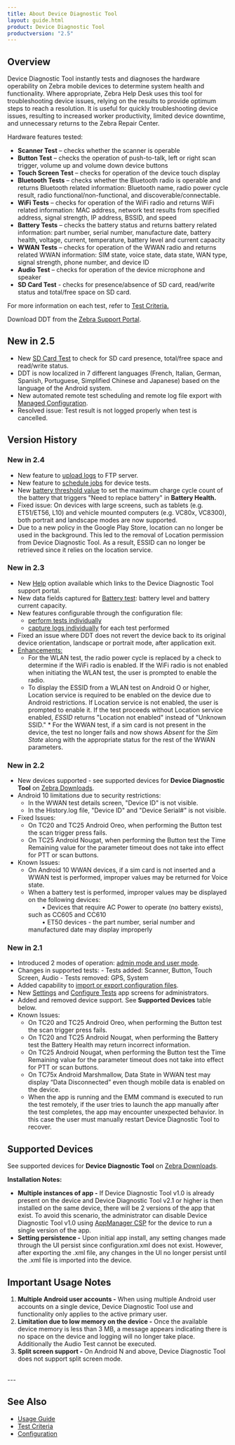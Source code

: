 ```yaml
---
title: About Device Diagnostic Tool
layout: guide.html
product: Device Diagnostic Tool
productversion: "2.5"
---
```


## Overview

Device Diagnostic Tool instantly tests and diagnoses the hardware operability on Zebra mobile devices to determine system health and functionality. Where appropriate, Zebra Help Desk uses this tool for troubleshooting device issues, relying on the results to provide optimum steps to reach a resolution. It is useful for quickly troubleshooting device issues, resulting to increased worker productivity, limited device downtime, and unnecessary returns to the Zebra Repair Center.

Hardware features tested:

- **Scanner Test** – checks whether the scanner is operable
- **Button Test** – checks the operation of push-to-talk, left or right scan trigger, volume up and volume down device buttons
- **Touch Screen Test** – checks for operation of the device touch display
- **Bluetooth Tests** – checks whether the Bluetooth radio is operable and returns Bluetooth related information: Bluetooth name, radio power cycle result, radio functional/non-functional, and discoverable/connectable.
- **WiFi Tests** – checks for operation of the WiFi radio and returns WiFi related information: MAC address, network test results from specified address, signal strength, IP address, BSSID, and speed
- **Battery Tests** – checks the battery status and returns battery related information: part number, serial number, manufacture date, battery health, voltage, current, temperature, battery level and current capacity
- **WWAN Tests** – checks for operation of the WWAN radio and returns related WWAN information: SIM state, voice state, data state, WAN type, signal strength, phone number, and device ID
- **Audio Test** – checks for operation of the device microphone and speaker
- **SD Card Test** - checks for presence/absence of SD card, read/write status and total/free space on SD card.

<p>For more information on each test, refer to <a href="../criteria">Test Criteria.</a></p>

<p>Download DDT from the <a href="https://www.zebra.com/us/en/support-downloads/software/utilities/device-diagnostic-tool.html">Zebra Support Portal</a>.</p>

## New in 2.5

- New [SD Card Test](../usage/#devicetests) to check for SD card presence, total/free space and read/write status.
- DDT is now localized in 7 different languages (French, Italian, German, Spanish, Portuguese, Simplified Chinese and Japanese) based on the language of the Android system.
- New automated remote test scheduling and remote log file export with [Managed Configuration](../managed-config).
- Resolved issue: Test result is not logged properly when test is cancelled.
<!-- - Android 11 limitations due to security restrictions: 
    - In the WWAN test details screen, "Device ID" is not visible. 
    - In the History.log file, "Device ID" and "Device Serial#" is not visible.
-->

## Version History

### New in 2.4

- New feature to [upload logs](../usage/#uploadlogs) to FTP server.
- New feature to [schedule jobs](../usage/#schedulejobs) for device tests.
- New [battery threshold value](../configuration/#configuretests) to set the maximum charge cycle count of the battery that triggers "Need to replace battery" in **Battery Health.**
- Fixed issue: On devices with large screens, such as tablets (e.g. ET51/ET56, L10) and vehicle mounted computers (e.g. VC80x, VC8300), both portrait and landscape modes are now supported.
- Due to a new policy in the Google Play Store, location can no longer be used in the background. This led to the removal of Location permission from Device Diagnostic Tool. As a result, ESSID can no longer be retrieved since it relies on the location service.

### New in 2.3

- New [Help](../usage/#userinterface) option available which links to the Device Diagnostic Tool support portal.
- New data fields captured for [Battery test](../usage/#batterytest): battery level and battery current capacity.
- New features configurable through the configuration file:
    * [perform tests individually](../configuration/#configurationfile)
    * [capture logs individually](../configuration/#configurationfile) for each test performed
- Fixed an issue where DDT does not revert the device back to its original device orientation, landscape or portrait mode, after application exit.
- [Enhancements:](../usage/#userinterface)
    * For the WLAN test, the radio power cycle is replaced by a check to determine if the WiFi radio is enabled. If the WiFi radio is not enabled when initiating the WLAN test, the user is prompted to enable the radio.
    * To display the ESSID from a WLAN test on Android O or higher, Location service is required to be enabled on the device due to Android restrictions. If Location service is not enabled, the user is prompted to enable it. If the test proceeds without Location service enabled, _ESSID_ returns "Location not enabled" instead of "Unknown SSID." \* For the WWAN test, if a sim card is not present in the device, the test no longer fails and now shows _Absent_ for the _Sim State_ along with the appropriate status for the rest of the WWAN parameters.

### New in 2.2

- New devices supported - see supported devices for **Device Diagnostic Tool** on [Zebra Downloads](https://www.zebra.com/us/en/support-downloads/software/utilities/device-diagnostic-tool.html).
- Android 10 limitations due to security restrictions: 
    - In the WWAN test details screen, "Device ID" is not visible. 
    - In the History.log file, "Device ID" and "Device Serial#" is not visible.
- Fixed Issues: 
    - On TC20 and TC25 Android Oreo, when performing the Button test the scan trigger press fails. 
    - On TC25 Android Nougat, when performing the Button test the Time Remaining value for the parameter timeout does not take into effect for PTT or scan buttons.
- Known Issues: 
    - On Android 10 WWAN devices, if a sim card is not inserted and a WWAN test is performed, improper values may be returned for Voice state. 
    - When a battery test is performed, improper values may be displayed on the following devices:<br>
  &nbsp;&nbsp;&nbsp;&nbsp;&nbsp;&nbsp;&nbsp;&nbsp;• Devices that require AC Power to operate (no battery exists), such as CC605 and CC610<br>
  &nbsp;&nbsp;&nbsp;&nbsp;&nbsp;&nbsp;&nbsp;&nbsp;• ET50 devices - the part number, serial number and manufactured date may display improperly

### New in 2.1

- Introduced 2 modes of operation: [admin mode and user mode](../usage).
- Changes in supported tests: - Tests added: Scanner, Button, Touch Screen, Audio - Tests removed: GPS, System
- Added capability to [import or export configuration files](../configuration).
- New [Settings](../configuration) and [Configure Tests](../configuration) app screens for administrators.
- Added and removed device support. See **Supported Devices** table below.
- Known Issues: 
    - On TC20 and TC25 Android Oreo, when performing the Button test the scan trigger press fails. 
    - On TC20 and TC25 Android Nougat, when performing the Battery test the Battery Health may return incorrect information. 
    - On TC25 Android Nougat, when performing the Button test the Time Remaining value for the parameter timeout does not take into effect for PTT or scan buttons. 
    - On TC75x Android Marshmallow, Data State in WWAN test may display “Data Disconnected” even though mobile data is enabled on the device. 
    - When the app is running and the EMM command is executed to run the test remotely, if the user tries to launch the app manually after the test completes, the app may encounter unexpected behavior. In this case the user must manually restart Device Diagnostic Tool to recover.

## Supported Devices

See supported devices for **Device Diagnostic Tool** on [Zebra Downloads](https://www.zebra.com/us/en/support-downloads/software/utilities/device-diagnostic-tool.html).

<!--
The following table lists the supported GMS devices, except for MC33 which only supports non-GMS: </p>

<table class="facelift" align="center" style="width:90%" border="1" padding="5px">
  <tr bgcolor="#dce8ef">
    <th>Device</th>
    <th style="text-align:center">Android 4.4 <br>(KitKat)</th>
    <th style="text-align:center">Android 5.x <br>(Lollipop)</th>
    <th style="text-align:center">Android 6.x <br>(Marshmallow)</th>
    <th style="text-align:center">Android 7.x <br>(Nougat)</th>
    <th style="text-align:center">Android 8.x <br>(Oreo)</th>
    <th style="text-align:center">Android 9.x <br>(Pie)</th>
  </tr>
  <tr>
    <td>MC18</td>
    <td style="text-align:center">&#x25cf;</td>
    <td style="text-align:center">&#x25cf;</td>
    <td></td>
    <td></td>
    <td></td>
    <td></td>
  </tr>
  <tr>
    <td>MC32</td>
    <td></td>
    <td style="text-align:center">&#x25cf;</td>
    <td></td>
    <td></td>
    <td></td>
    <td></td>
  </tr>
  <tr>
    <td>MC33</td>
    <td></td>
    <td></td>
    <td></td>
    <td style="text-align:center">&#x25cf;</td>
    <td></td>
    <td></td>
  </tr>
  <tr>
    <td>MC67</td>
    <td style="text-align:center">&#x25cf;</td>
    <td></td>
    <td></td>
    <td></td>
    <td></td>
    <td></td>
  </tr>

  <tr>
    <td>TC20</td>
    <td></td>
    <td></td>
    <td></td>
    <td style="text-align:center">&#x25cf;</td>
    <td style="text-align:center">&#x25cf;</td>
    <td></td>
  </tr>
  <tr>
    <td>TC25</td>
    <td></td>
    <td></td>
    <td></td>
    <td style="text-align:center">&#x25cf;</td>
    <td style="text-align:center">&#x25cf;</td>
    <td></td>
  </tr>
  <tr>
    <td>TC51</td>
    <td></td>
    <td></td>
    <td style="text-align:center">&#x25cf;</td>
    <td style="text-align:center">&#x25cf;</td>
    <td style="text-align:center">&#x25cf;</td>
    <td></td>
  </tr>
  <tr>
    <td>TC52</td>
    <td></td>
    <td></td>
    <td></td>
    <td></td>
    <td style="text-align:center">&#x25cf;</td>
    <td></td>
  </tr>
  <tr>
    <td>TC55</td>
    <td style="text-align:center">&#x25cf;</td>
    <td></td>
    <td></td>
    <td></td>
    <td></td>
    <td></td>
  </tr>
  <tr>
    <td>TC56</td>
    <td></td>
    <td></td>
    <td style="text-align:center">&#x25cf;</td>
    <td style="text-align:center">&#x25cf;</td>
    <td style="text-align:center">&#x25cf;</td>
    <td></td>
  </tr>
  <tr>
    <td>TC57</td>
    <td></td>
    <td></td>
    <td></td>
    <td></td>
    <td style="text-align:center">&#x25cf;</td>
    <td></td>
  </tr>
  <tr>
    <td>TC70</td>
    <td style="text-align:center">&#x25cf;</td>
    <td style="text-align:center">&#x25cf;</td>
    <td></td>
    <td></td>
    <td></td>
    <td></td>
  </tr>
  <tr>
    <td>TC70X</td>
    <td></td>
    <td></td>
    <td style="text-align:center">&#x25cf;</td>
    <td style="text-align:center">&#x25cf;</td>
    <td></td>
    <td></td>
  </tr>
  <tr>
    <td>TC75</td>
    <td style="text-align:center">&#x25cf;</td>
    <td style="text-align:center">&#x25cf;</td>
    <td></td>
    <td></td>
    <td></td>
    <td></td>
  </tr>
  <tr>
    <td>TC75X</td>
    <td></td>
    <td></td>
    <td style="text-align:center">&#x25cf;</td>
    <td style="text-align:center">&#x25cf;</td>
    <td></td>
    <td></td>
  </tr>
  <tr>
    <td>TC8000</td>
    <td></td>
    <td style="text-align:center">&#x25cf;</td>
    <td></td>
    <td></td>
    <td></td>
    <td></td>
  </tr>
</table>
-->

**Installation Notes:**

- **Multiple instances of app -** If Device Diagnostic Tool v1.0 is already present on the device and Device Diagnostic Tool v2.1 or higher is then installed on the same device, there will be 2 versions of the app that exist. To avoid this scenario, the administrator can disable Device Diagnostic Tool v1.0 using [AppManager CSP](/mx/appmgr) for the device to run a single version of the app.
- **Setting persistence -** Upon initial app install, any setting changes made through the UI persist since configuration.xml does not exist. However, after exporting the .xml file, any changes in the UI no longer persist until the .xml file is imported into the device.

## Important Usage Notes

1. **Multiple Android user accounts -** When using multiple Android user accounts on a single device, Device Diagnostic Tool use and functionality only applies to the active primary user.
2. **Limitation due to low memory on the device -** Once the available device memory is less than 3 MB, a message appears indicating there is no space on the device and logging will no longer take place. Additionally the Audio Test cannot be executed.
3. **Split screen support -** On Android N and above, Device Diagnostic Tool does not support split screen mode.

<br>
---

## See Also

- [Usage Guide](../usage)
- [Test Criteria](../criteria)
- [Configuration](../configuration)
